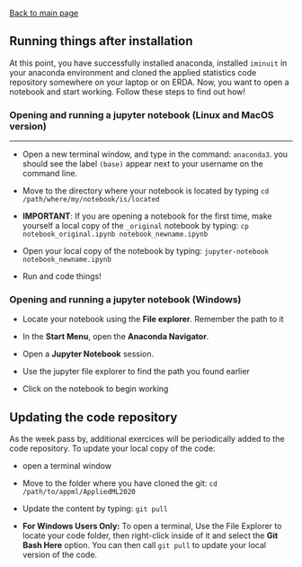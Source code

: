 [Back to main page](../README.md)


## Running things after installation

At this point, you have successfully installed anaconda, installed `iminuit` in your anaconda environment and cloned the applied statistics code repository somewhere on your laptop or on ERDA. Now, you want to open a notebook and start working. Follow these steps to find out how!


### Opening and running a jupyter notebook (Linux and MacOS version)
---

* Open a new terminal window, and type in the command: `anaconda3`. you should see the label `(base)` appear next to your username on the command line.

* Move to the directory where your notebook is located by typing `cd /path/where/my/notebook/is/located`

* __IMPORTANT__: If you are opening a notebook for the first time, make yourself a local copy of the `_original` notebook by typing: `cp notebook_original.ipynb notebook_newname.ipynb` 

* Open your local copy of the notebook by typing: `jupyter-notebook notebook_newname.ipynb`

* Run and code things!


### Opening and running a jupyter notebook (Windows)

* Locate your notebook using the __File explorer__. Remember the path to it

* In the __Start Menu__, open the __Anaconda Navigator__.

* Open a __Jupyter Notebook__ session.

* Use the jupyter file explorer to find the path you found earlier

* Click on the notebook to begin working


## Updating the code repository


As the week pass by, additional exercices will be periodically added to the code repository. To update your local copy of the code:

* open a terminal window

* Move to the folder where you have cloned the git: `cd /path/to/appml/AppliedML2020`

* Update the content by typing: `git pull`

* __For Windows Users Only:__ To open a terminal, Use the File Explorer to locate your code folder, then right-click inside of it and select the __Git Bash Here__ option. You can then call `git pull` to update your local version of the code.
